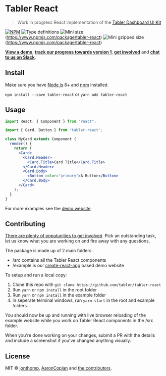 # Tabler React

> Work in progress React implementation of the [Tabler Dashboard UI Kit](https://github.com/tabler/tabler)

[![NPM](https://img.shields.io/npm/v/tabler-react.svg)](https://www.npmjs.com/package/tabler-react) ![Type definitions](https://img.shields.io/badge/type%20definitions-flow-green.svg) ![Mini size](https://img.shields.io/bundlephobia/min/react.svg)(https://www.npmjs.com/package/tabler-react) ![Mini gzipped size](https://img.shields.io/bundlephobia/minzip/react.svg)(https://www.npmjs.com/package/tabler-react)

**[View a demo](https://tabler.github.io/tabler-react/)**, **[track our progress towards version 1](https://github.com/tabler/tabler-react/projects/1)**, **[get involved](https://github.com/tabler/tabler-react/issues)** and **[chat to us on Slack](https://tabler-ui.slack.com/messages/CA55LDVHU/)**.

## Install

Make sure you have [Node.js](https://nodejs.org/) 8+ and [npm](https://npmjs.com/) installed.

`npm install --save tabler-react` or `yarn add tabler-react`

## Usage

```jsx
import React, { Component } from "react";

import { Card, Button } from "tabler-react";

class MyCard extends Component {
  render() {
    return (
      <Card>
        <Card.Header>
          <Card.Title>Card Title</Card.Title>
        </Card.Header>
        <Card.Body>
          <Button color="primary">A Button</Button>
        </Card.Body>
      </Card>
    );
  }
}
```

For more examples see the [demo website](https://tabler.github.io/tabler-react/)

## Contributing

[There are plenty of opputunities to get involved](https://github.com/tabler/tabler-react/issues). Pick an outstanding task, let us know what you are working on and fire away with any questions.

The package is made up of 2 main folders:

* /src contains all the Tabler React components
* /example is our [create-react-app](https://github.com/facebook/create-react-app/) based demo website

To setup and run a local copy:

1.  Clone this repo with `git clone https://github.com/tabler/tabler-react`
2.  Run `yarn` or `npm install` in the root folder
3.  Run `yarn` or `npm install` in the example folder
4.  In seperate terminal windows, run `yarn start` in the root and example folders.

You should now be up and running with live browser reloading of the example website while you work on Tabler React components in the /src folder.

When you're done working on your changes, submit a PR with the details and include a screenshot if you've changed anything visually.

## License

MIT © [jonthomp](https://github.com/jonthomp), [AaronCoplan](https://github.com/AaronCoplan) and [the contributors](https://github.com/tabler/tabler-react/graphs/contributors).
